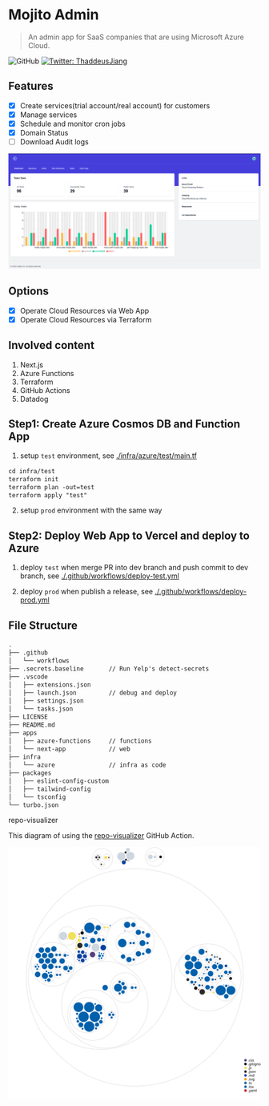 # Mojito Admin

> An admin app for SaaS companies that are using Microsoft Azure Cloud.

![GitHub](https://img.shields.io/github/license/thaddeusjiang/mojito-admin?style=for-the-badge)
[![Twitter: ThaddeusJiang](https://img.shields.io/twitter/follow/ThaddeusJiang.svg?style=social)](https://twitter.com/ThaddeusJiang)

## Features

- [x] Create services(trial account/real account) for customers
- [x] Manage services
- [x] Schedule and monitor cron jobs
- [x] Domain Status
- [ ] Download Audit logs

![Dashboard](./docs/assets/Dashboard.png)

## Options

- [x] Operate Cloud Resources via Web App
- [x] Operate Cloud Resources via Terraform

## Involved content

1. Next.js
2. Azure Functions
3. Terraform
4. GitHub Actions
5. Datadog

## Step1: Create Azure Cosmos DB and Function App

1. setup `test` environment, see [./infra/azure/test/main.tf](./infra/azure/test/main.tf)

```
cd infra/test
terraform init
terraform plan -out=test
terraform apply "test"
```

2. setup `prod` environment with the same way

## Step2: Deploy Web App to Vercel and deploy to Azure

1. deploy `test` when merge PR into dev branch and push commit to dev branch, see [./.github/workflows/deploy-test.yml](./.github/workflows/deploy-test.yml)

2. deploy `prod` when publish a release, see [./.github/workflows/deploy-prod.yml](./.github/workflows/deploy-prod.yml)

## File Structure

```
.
├── .github
│   └── workflows
├── .secrets.baseline       // Run Yelp's detect-secrets
├── .vscode
│   ├── extensions.json
│   ├── launch.json         // debug and deploy
│   ├── settings.json
│   └── tasks.json
├── LICENSE
├── README.md
├── apps
│   ├── azure-functions     // functions
│   └── next-app            // web
├── infra
│   └── azure               // infra as code
├── packages
│   ├── eslint-config-custom
│   ├── tailwind-config
│   └── tsconfig
└── turbo.json
```

repo-visualizer

This diagram of using the [repo-visualizer](https://github.com/githubocto/repo-visualizer) GitHub Action.

![Visualization of this repo](./diagram.svg)
